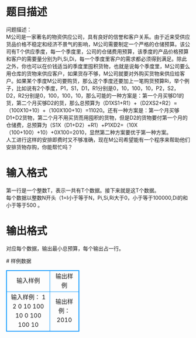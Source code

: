 # 

 
 # 题目描述 
<p>
问题描述：<br>    M公司是一家著名的物资供应公司，具有良好的信誉和客户关系。由于近来受供应货品价格不稳定和经济不景气的影响，M公司需要制定一个严格的仓储预算。该公司有T个供应季度，每一个季度里，公司的仓储费用预算，该季度的产品价格预算和客户的需要量分别为Pi,Si,Di，每一个季度里客户的需求都必须得到满足。除此之外，你也可以在价钱适当的季度里囤积货物，也就是说每个季度里，M公司要么用仓库的货物来供应客户，如果货存不够，M公司就要对外购买货物来供应给客户。如果某个季度M公司要购货，那么这个季度还要加上一笔购货预算Ri，举个例子，比如说有2个季度，P1，S1，D1，R1分别是0，10，100，10，P2，S2，D2，R2分别是0，100，100，10，那么可能的一种方案是：第一个月买够D1的货，第二个月买够D2的货，那么总预算为（D1XS1+R1）+（D2XS2+R2）=（100X10+10）+（100X100+10）=11020。还有一种方案是：第一个月买够D1+D2货物，第二个月不用买货而用囤积的货物，但是D2的货物要付第一个月的仓储费，总预算为（S1X（D1+D2）+R1）+P1XD2=（10X（100+100）+10）+0X100=2010，显然第二种方案要优于第一种方案。<br>人工进行这样的安排即费时又不够准确，现在M公司希望能有一个程序来帮助他们安排货物存购，你能帮忙吗？<br></p> 

 
 # 输入格式 
<p>
第一行是一个整数T，表示一共有T个数据。接下来就是这T个数据。<br>每个数据以整数N开头（1=<N<=20）,代表有N个季度，然后接着有N行，每行四个整数：Pi，Si，Di，Ri，分别代表季度I里，公司的仓储费用预算，产品的价格预算，客户的需求量和购货预算。<br>I小于等于N，Pi,Si,Ri大于0，小于等于100000,Di的和小于等于500 。<br></p> 

 
 # 输出格式 
<p>
对应每个数据，输出最小总预算，每个输出占一行。</p> 
# 样例数据
<style>
        table,table tr th, table tr td { border:1px solid #0094ff; }
        table { width: 200px; min-height: 25px; line-height: 25px; text-align: center; border-collapse: collapse;}   
    </style>
<table>
	<tr>
		<td>输入样例</td>
		<td>输出样例</td>
	</tr>
<tr><td>输入样例：
1
2
0 10 100 10
0 100 100 10
</td><td>输出样例：
2010</td></tr></table>
